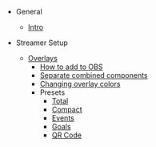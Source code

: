 - General

    - [Intro](thing.md)

- Streamer Setup

    - [Overlays](overlays/)
        - [How to add to OBS](overlays/add-to-scene/)
        - [Separate combined components](overlays/separate-merged-components/)
        - [Changing overlay colors](overlays/colors/)
        - Presets
            - [Total](overlays/presets/total/)
            - [Compact](overlays/presets/compact/)
            - [Events](overlays/presets/events/)
            - [Goals](overlays/presets/goals/)
            - [QR Code](overlays/presets/qr-code/)
